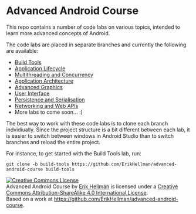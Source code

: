 # Advanced Android Course

This repo contains a number of code labs on various topics, intended to learn more advanced concepts of Android. 

The code labs are placed in separate branches and currently the following are available:

* [Build Tools](https://github.com/ErikHellman/advanced-android-course/tree/build-tools)
* [Application Lifecycle](https://github.com/ErikHellman/advanced-android-course/tree/application-lifecycle)
* [Multithreading and Concurrency](https://github.com/ErikHellman/advanced-android-course/tree/multithreading-and-concurrency)
* [Application Architecture](https://github.com/ErikHellman/advanced-android-course/tree/application-architecture)
* [Advanced Graphics](https://github.com/ErikHellman/advanced-android-course/tree/advanced-graphics)
* [User Interface](https://github.com/ErikHellman/advanced-android-course/tree/user-interface)
* [Persistence and Serialisation](https://github.com/ErikHellman/advanced-android-course/tree/persistence-and-serialization)
* [Networking and Web APIs](https://github.com/ErikHellman/advanced-android-course/tree/networking-and-webapis)
* More labs to come soon... :)


The best way to work with these code labs is to clone each branch indvidiually. Since the project structure is a bit different between each lab, it is easier to switch between windows in Android Studio than to switch branches and reload the entire project.

For instance, to get started with the Build Tools lab, run:

```
git clone -b build-tools https://github.com/ErikHellman/advanced-android-course build-tools
```

<a rel="license" href="http://creativecommons.org/licenses/by-sa/4.0/"><img alt="Creative Commons License" style="border-width:0" src="https://i.creativecommons.org/l/by-sa/4.0/88x31.png" /></a><br /><span xmlns:dct="http://purl.org/dc/terms/" property="dct:title">Advanced Android Course</span> by <a xmlns:cc="http://creativecommons.org/ns#" href="https://github.com/ErikHellman/advanced-android-course" property="cc:attributionName" rel="cc:attributionURL">Erik Hellman</a> is licensed under a <a rel="license" href="http://creativecommons.org/licenses/by-sa/4.0/">Creative Commons Attribution-ShareAlike 4.0 International License</a>.<br />Based on a work at <a xmlns:dct="http://purl.org/dc/terms/" href="https://github.com/ErikHellman/advanced-android-course" rel="dct:source">https://github.com/ErikHellman/advanced-android-course</a>.